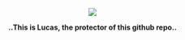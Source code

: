 <p align="center">
  <img src="https://i.imgur.com/90WXAXg.png">
</p>
<div align="center"><b>..This is Lucas, the protector of this github repo..</b></div>
